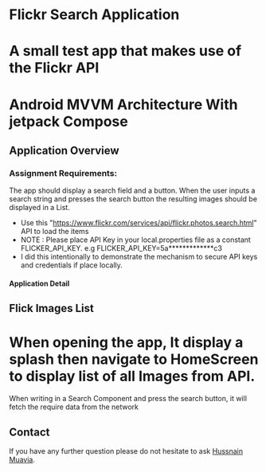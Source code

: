# Flickr Search Application

# A small test app that makes use of the Flickr API

# Android MVVM Architecture With jetpack Compose

## Application Overview

### Assignment Requirements:

The app should display a search field and a button. When the user inputs a search string and presses
the search button the resulting images should be displayed in a List.

* Use this "https://www.flickr.com/services/api/flickr.photos.search.html" API to load the items
* NOTE : Please place API Key in your local.properties file as a constant FLICKER_API_KEY. e.g FLICKER_API_KEY=5a*************c3
* I did this intentionally to demonstrate the mechanism to secure API keys and credentials if place locally.

#### Application Detail

## Flick Images List

# When opening the app, It display a splash then navigate to HomeScreen to display list of all Images from API.

When writing in a Search Component and press the search button, it will fetch the require data from
the network

## Contact

If you have any further question please do not hesitate to
ask [Hussnain Muavia](mailto:hussnain.muavia@gmail.com).

